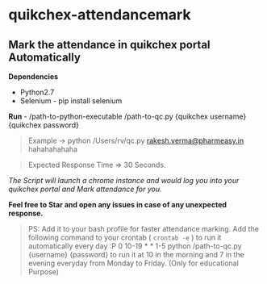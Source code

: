 # quikchex-attendancemark
## Mark the attendance in quikchex portal Automatically

**Dependencies**
  - Python2.7
  - Selenium - pip install selenium

**Run** -
 /path-to-python-executable /path-to-qc.py {quikchex username} {quikchex password} 
 > Example -> python /Users/rv/qc.py rakesh.verma@pharmeasy.in hahahahahaha

> Expected Response Time => 30 Seconds.

*The Script will launch a chrome instance and would log you into your quikchex portal and Mark attendance for you.*

**Feel free to Star and open any issues in case of any unexpected response.**

> PS: Add it to your bash profile for faster attendance marking.
> Add the following command to your crontab ( `crontab -e` ) to run it automatically every day :P
> 0 10-19 * * 1-5 python /path-to-qc.py {username} {password} to run it at 10 in the morning and 7 in the evening everyday from Monday to Friday. (Only for educational Purpose)
